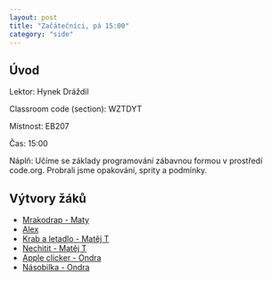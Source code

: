 ```yaml
---
layout: post
title: "Začátečníci, pá 15:00"
category: "side"
---
```


## Úvod

Lektor: Hynek Dráždil

Classroom code (section): WZTDYT

Místnost: EB207

Čas: 15:00

Náplň: Učíme se základy programování zábavnou formou v prostředí code.org.
Probrali jsme opakování, sprity a podmínky.

## Výtvory žáků
- [Mrakodrap - Maty](https://studio.code.org/projects/artist/NzBdrjfQfbtgfqU5e7qpmxomAa4lJEskOyjio8nl0n8)
- [Alex](https://studio.code.org/projects/spritelab/Lp2OxkuRjNo8rB-f4CeWwvUy5tfYac4BaSYh4DIWh1g)
- [Krab a letadlo - Matěj T](https://studio.code.org/projects/spritelab/YRS5nKMDSSSIYb2BmzMlqIU1wwDlLb7L2uIfXzpRPCo)
- [Nechitit - Matěj T](https://studio.code.org/projects/spritelab/OMilkxAuGimxQ0KKg1ipGROyWxj5EE-o1geGYZbdvJE)
- [Apple clicker - Ondra](https://studio.code.org/projects/applab/ALmpydU_dx9ny2ddomjjBURTP38R0aw69C4sKh5fjdc)
- [Násobilka - Ondra](https://studio.code.org/projects/applab/5aKxzb4drEZ7gyLs4-6GKrGhggvmYyCFB0xLGHOhhEk)
